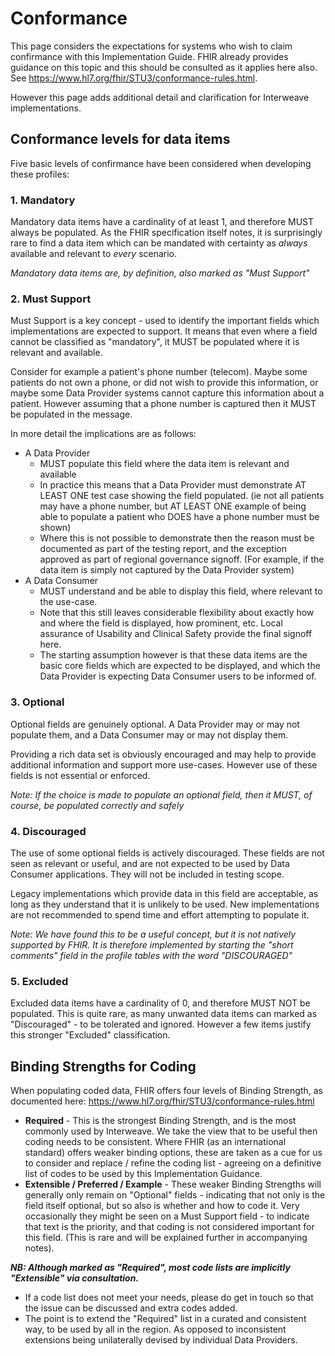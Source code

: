 # Conformance

This page considers the expectations for systems who wish to claim confirmance with this Implementation Guide. FHIR already provides guidance on this topic  and this should be consulted as it applies here also. See <https://www.hl7.org/fhir/STU3/conformance-rules.html>. 

However this page adds additional detail and clarification for Interweave implementations.

## **Conformance levels for data items**

Five basic levels of confirmance have been considered when developing these profiles:

### 1. Mandatory
Mandatory data items have a cardinality of at least 1, and therefore MUST always be populated. As the FHIR specification itself notes, it is surprisingly rare to find a data item which can be mandated with certainty as *always* available and relevant to *every* scenario. 

*Mandatory data items are, by definition, also marked as "Must Support"*

### 2. Must Support
Must Support is a key concept - used to identify the important fields which implementations are expected to support. It means that even where a field cannot be classified as "mandatory", it MUST be populated where it is relevant and available.

Consider for example a patient's phone number (telecom). Maybe some patients do not own a phone, or did not wish to provide this information, or maybe some Data Provider systems cannot capture this information about a patient. However assuming that a phone number is captured then it MUST be populated in the message.

In more detail the implications are as follows:
 - A Data Provider
   - MUST populate this field where the data item is relevant and available
   - In practice this means that a Data Provider must demonstrate AT LEAST ONE test case showing the field populated. (ie not all patients may have a phone number, but AT LEAST ONE example of being able to populate a patient who DOES have a phone number must be shown)
   - Where this is not possible to demonstrate then the reason must be documented as part of the testing report, and the exception approved as part of regional governance signoff. (For example, if the data item is simply not captured by the Data Provider system)
  - A Data Consumer
    - MUST understand and be able to display this field, where relevant to the use-case.
    - Note that this still leaves considerable flexibility about exactly how and where the field is displayed, how prominent, etc. Local assurance of Usability and Clinical Safety provide the final signoff here.
    -  The starting assumption however is that these data items are the basic core fields which are expected to be displayed, and which the Data Provider is expecting Data Consumer users to be informed of.


### 3. Optional
Optional fields are genuinely optional. A Data Provider may or may not populate them, and a Data Consumer may or may not display them.

Providing a rich data set is obviously encouraged and may help to provide additional information and support more use-cases. However use of these fields is not essential or enforced.

*Note: If the choice is made to populate an optional field, then it MUST, of course, be populated correctly and safely*

### 4. Discouraged
The use of some optional fields is actively discouraged. These fields are not seen as relevant or useful, and are not expected to be used by Data Consumer applications. They will not be included in testing scope.

Legacy implementations which provide data in this field are acceptable, as long as they understand that it is unlikely to be used. New implementations are not recommended to spend time and effort attempting to populate it.

*Note: We have found this to be a useful concept, but it is not natively supported by FHIR. It is therefore implemented by starting the "short comments" field in the profile tables with the word "DISCOURAGED"*

### 5. Excluded
Excluded data items have a cardinality of 0, and therefore MUST NOT be populated. This is quite rare, as many unwanted data items can marked as "Discouraged" - to be tolerated and ignored. However a few items justify this stronger "Excluded" classification.


## **Binding Strengths for Coding**
When populating coded data, FHIR offers four levels of Binding Strength, as documented here: <https://www.hl7.org/fhir/STU3/conformance-rules.html>
 - **Required** - This is the strongest Binding Strength, and is the most commonly used by Interweave. We take the view that to be useful then coding needs to be consistent. Where FHIR (as an international standard) offers weaker binding options, these are taken as a cue for us to consider and replace / refine the coding list - agreeing on a definitive list of codes to be used by this Implementation Guidance.
  - **Extensible / Preferred / Example** - These weaker Binding Strengths will generally only remain on "Optional" fields - indicating that not only is the field itself optional, but so also is whether and how to code it. Very occasionally they might be seen on a Must Support field - to indicate that text is the priority, and that coding is not considered important for this field. (This is rare and will be explained further in accompanying notes).

  ***NB: Although marked as "Required", most code lists are implicitly "Extensible" via consultation.***
   - If a code list does not meet your needs, please do get in touch so that the issue can be discussed and extra codes added.
   - The point is to extend the "Required" list in a curated and consistent way, to be used by all in the region. As opposed to inconsistent extensions being unilaterally devised by individual Data Providers.
